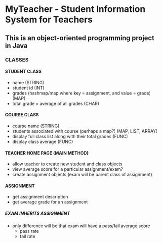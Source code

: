 # MyTeacher - Student Information System for Teachers 

## This is an object-oriented programming project in Java

### CLASSES

#### STUDENT CLASS
- name (STRING)
- student id (INT)
- grades (hashmap/map where key = assignment, and value = grade) (MAP)
- total grade = average of all grades (CHAR)

#### COURSE CLASS
- course name (STRING)
- students associated with course (perhaps a map?) (MAP, LIST, ARRAY)
- display full class list along with their total grades (FUNC)
- display class average (FUNC)

#### TEACHER HOME PAGE (MAIN METHOD)
- allow teacher to create new student and class objects 
- view average score for a particular assignment/exam?
- create assignment objects (exam will be parent class of assignment)

#### ASSIGNMENT 
- get assignment description
- get average grade for an assignment

##### EXAM INHERITS ASSIGNMENT
- only difference will be that exam will have a pass/fail average score 
    - pass rate 
    - fail rate 

